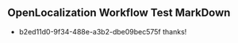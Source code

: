 ## OpenLocalization Workflow Test MarkDown
* b2ed11d0-9f34-488e-a3b2-dbe09bec575f thanks!

<!--HONumber=Jul16_HO3-->


